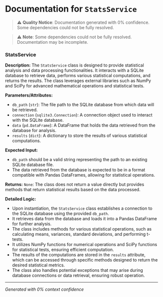 # Documentation for `StatsService`

> ⚠️ **Quality Notice**: Documentation generated with 0% confidence. Some dependencies could not be fully resolved.


> ⚠️ **Note**: Some dependencies could not be fully resolved. Documentation may be incomplete.
### StatsService

**Description:**
The `StatsService` class is designed to provide statistical analysis and data processing functionalities. It interacts with a SQLite database to retrieve data, performs various statistical computations, and returns the results. The class leverages external libraries such as NumPy and SciPy for advanced mathematical operations and statistical tests.

**Parameters/Attributes:**
- `db_path` (`str`): The file path to the SQLite database from which data will be retrieved.
- `connection` (`sqlite3.Connection`): A connection object used to interact with the SQLite database.
- `data` (`pd.DataFrame`): A DataFrame that holds the data retrieved from the database for analysis.
- `results` (`dict`): A dictionary to store the results of various statistical computations.

**Expected Input:**
- `db_path` should be a valid string representing the path to an existing SQLite database file.
- The data retrieved from the database is expected to be in a format compatible with Pandas DataFrames, allowing for statistical operations.

**Returns:**
`None`: The class does not return a value directly but provides methods that return statistical results based on the data processed.

**Detailed Logic:**
- Upon instantiation, the `StatsService` class establishes a connection to the SQLite database using the provided `db_path`.
- It retrieves data from the database and loads it into a Pandas DataFrame for further analysis.
- The class includes methods for various statistical operations, such as calculating means, variances, standard deviations, and performing t-tests.
- It utilizes NumPy functions for numerical operations and SciPy functions for statistical tests, ensuring efficient computation.
- The results of the computations are stored in the `results` attribute, which can be accessed through specific methods designed to return the desired statistical metrics.
- The class also handles potential exceptions that may arise during database connections or data retrieval, ensuring robust operation.

---
*Generated with 0% context confidence*
